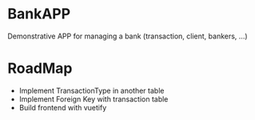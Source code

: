 # BankAPP
Demonstrative APP for managing a bank (transaction, client, bankers, ...)

# RoadMap
- Implement TransactionType in another table
- Implement Foreign Key with transaction table
- Build frontend with vuetify